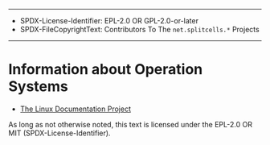 ----
* SPDX-License-Identifier: EPL-2.0 OR GPL-2.0-or-later
* SPDX-FileCopyrightText: Contributors To The `net.splitcells.*` Projects
----
# Information about Operation Systems
* [The Linux Documentation Project](https://tldp.org/)

As long as not otherwise noted,
this text is licensed under the EPL-2.0 OR MIT (SPDX-License-Identifier).
